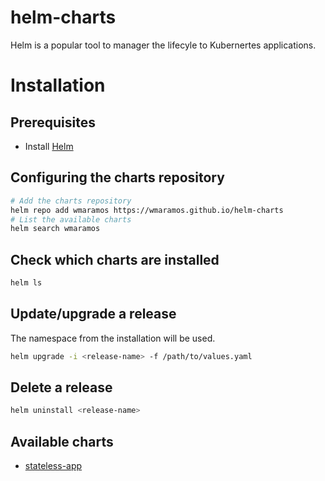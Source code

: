 # helm-charts
Helm is a popular tool to manager the lifecyle to Kubernertes applications.

# Installation

## Prerequisites
- Install [Helm](https://docs.helm.sh/using_helm/#installing-helm)

## Configuring the charts repository
```bash
# Add the charts repository
helm repo add wmaramos https://wmaramos.github.io/helm-charts
# List the available charts
helm search wmaramos
```

## Check which charts are installed
```bash
helm ls
```

## Update/upgrade a release
The namespace from the installation will be used.
```bash
helm upgrade -i <release-name> -f /path/to/values.yaml
```

## Delete a release
```bash
helm uninstall <release-name>
```

## Available charts
- [stateless-app](https://github.com/wmaramos/helm-charts/tree/main/charts/stateless-app)